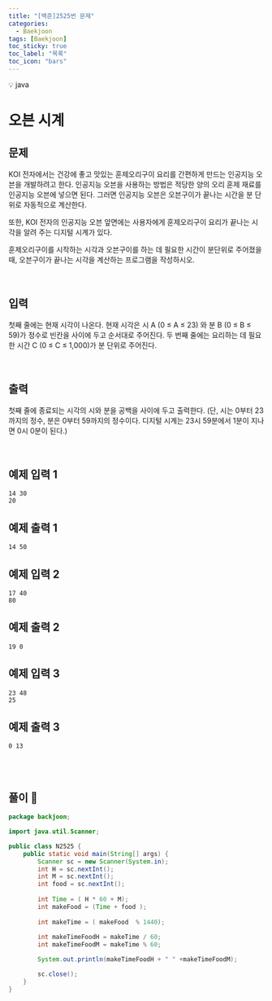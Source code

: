 ```yaml
---
title: "[백준]2525번 문제"
categories:
  - Baekjoon
tags: [Baekjoon]
toc_sticky: true
toc_label: "목록"
toc_icon: "bars"
---
```

<aside>
💡 java
</aside>

# 오븐 시계

## 문제

KOI 전자에서는 건강에 좋고 맛있는 훈제오리구이 요리를 간편하게 만드는 인공지능 오븐을 개발하려고 한다. 인공지능 오븐을 사용하는 방법은 적당한 양의 오리 훈제 재료를 인공지능 오븐에 넣으면 된다. 그러면 인공지능 오븐은 오븐구이가 끝나는 시간을 분 단위로 자동적으로 계산한다.

또한, KOI 전자의 인공지능 오븐 앞면에는 사용자에게 훈제오리구이 요리가 끝나는 시각을 알려 주는 디지털 시계가 있다.

훈제오리구이를 시작하는 시각과 오븐구이를 하는 데 필요한 시간이 분단위로 주어졌을 때, 오븐구이가 끝나는 시각을 계산하는 프로그램을 작성하시오.

<br>

## 입력

첫째 줄에는 현재 시각이 나온다. 현재 시각은 시 A (0 ≤ A ≤ 23) 와 분 B (0 ≤ B ≤ 59)가 정수로 빈칸을 사이에 두고 순서대로 주어진다. 두 번째 줄에는 요리하는 데 필요한 시간 C (0 ≤ C ≤ 1,000)가 분 단위로 주어진다.

<br>

## 출력

첫째 줄에 종료되는 시각의 시와 분을 공백을 사이에 두고 출력한다. (단, 시는 0부터 23까지의 정수, 분은 0부터 59까지의 정수이다. 디지털 시계는 23시 59분에서 1분이 지나면 0시 0분이 된다.)

<br>

## 예제 입력 1

```
14 30
20

```

## 예제 출력 1

```
14 50

```

## 예제 입력 2

```
17 40
80

```

## 예제 출력 2

```
19 0

```

## 예제 입력 3

```
23 48
25

```

## 예제 출력 3

```
0 13
```

<br>
<br>

## 풀이 🌿

```java
package backjoon;

import java.util.Scanner;

public class N2525 {
	public static void main(String[] args) {
        Scanner sc = new Scanner(System.in);
        int H = sc.nextInt();
        int M = sc.nextInt();
        int food = sc.nextInt();
        
        int Time = ( H * 60 + M);
        int makeFood = (Time + food ); 
        
        int makeTime = ( makeFood  % 1440);
        
        int makeTimeFoodH = makeTime / 60;
        int makeTimeFoodM = makeTime % 60;

        System.out.println(makeTimeFoodH + " " +makeTimeFoodM);

        sc.close();
	}
}
```
